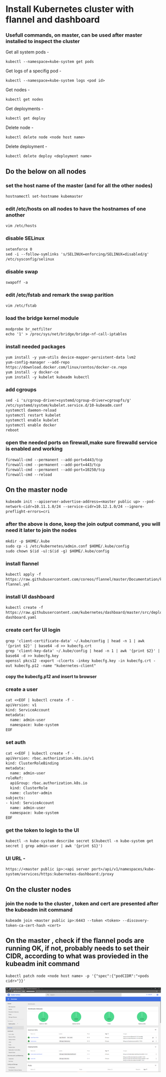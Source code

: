 # Install Kubernetes cluster with flannel and dashboard

### Usefull commands, on master, can be used after master installed to inspect the cluster

Get all system pods - 
```
kubectl --namespace=kube-system get pods
```
Get logs of a specifig pod - 
```
kubectl --namespace=kube-system logs <pod id>
```
Get nodes - 
```
kubectl get nodes
```
Get deployments - 
```
kubectl get deploy
```
Delete node - 
```
kubectl delete node <node host name>
```
Delete deployment - 
```
kubectl delete deploy <deployment name>
```
 
## Do the below on all nodes

### set the host name of the master (and for all the other nodes)
```
hostnamectl set-hostname kubemaster
```

### edit /etc/hosts on all nodes to have the hostnames of one another
```
vim /etc/hosts
```

### disable SELinux
```
setenforce 0
sed -i --follow-symlinks 's/SELINUX=enforcing/SELINUX=disabled/g' /etc/sysconfig/selinux
```
### disable swap
```
swapoff -a
```

### edit /etc/fstab and remark the swap parition
```
vim /etc/fstab
```

### load the bridge kernel module
```
modprobe br_netfilter
echo '1' > /proc/sys/net/bridge/bridge-nf-call-iptables
```

### install needed packages
```
yum install -y yum-utils device-mapper-persistent-data lvm2
yum-config-manager --add-repo https://download.docker.com/linux/centos/docker-ce.repo
yum install -y docker-ce
yum install -y kubelet kubeadm kubectl
```

### add cgroups
```
sed -i 's/cgroup-driver=systemd/cgroup-driver=cgroupfs/g' /etc/systemd/system/kubelet.service.d/10-kubeadm.conf
systemctl daemon-reload
systemctl restart kubelet
systemctl enable kubelet
systemctl enable docker
reboot
```

### open the needed ports on firewall,make sure firewalld service is enabled and working
```
firewall-cmd --permanent --add-port=6443/tcp
firewall-cmd --permanent --add-port=443/tcp
firewall-cmd --permanent --add-port=10250/tcp
firewall-cmd --reload
```

## On the master node
```
kubeadm init --apiserver-advertise-address=<master public up> --pod-network-cidr=10.11.1.0/24 --service-cidr=10.12.1.0/24 --ignore-preflight-errors=cri
```
### after the above is done, keep the join output command, you will need it later to join the nodes
```
mkdir -p $HOME/.kube
sudo cp -i /etc/kubernetes/admin.conf $HOME/.kube/config
sudo chown $(id -u):$(id -g) $HOME/.kube/config
```
### install flannel
```
kubectl apply -f https://raw.githubusercontent.com/coreos/flannel/master/Documentation/kube-flannel.yml
```

### install UI dashboard
```
kubectl create -f https://raw.githubusercontent.com/kubernetes/dashboard/master/src/deploy/recommended/kubernetes-dashboard.yaml
```

### create cert for UI login
```
grep 'client-certificate-data' ~/.kube/config | head -n 1 | awk '{print $2}' | base64 -d >> kubecfg.crt
grep 'client-key-data' ~/.kube/config | head -n 1 | awk '{print $2}' | base64 -d >> kubecfg.key
openssl pkcs12 -export -clcerts -inkey kubecfg.key -in kubecfg.crt -out kubecfg.p12 -name "kubernetes-client"
```
#### copy the kubecfg.p12 and insert to browser

### create a user
```
cat <<EOF | kubectl create -f -
apiVersion: v1
kind: ServiceAccount
metadata:
  name: admin-user
  namespace: kube-system
EOF
```

### set auth
```
cat <<EOF | kubectl create -f -
apiVersion: rbac.authorization.k8s.io/v1
kind: ClusterRoleBinding
metadata:
  name: admin-user
roleRef:
  apiGroup: rbac.authorization.k8s.io
  kind: ClusterRole
  name: cluster-admin
subjects:
- kind: ServiceAccount
  name: admin-user
  namespace: kube-system
EOF
```

### get the token to login to the UI
```
kubectl -n kube-system describe secret $(kubectl -n kube-system get secret | grep admin-user | awk '{print $1}')
```

### UI URL - 
```
https://<master public ip>:<api server port>/api/v1/namespaces/kube-system/services/https:kubernetes-dashboard:/proxy
```
## On the cluster nodes
### join the node to the cluster , token and cert are presented after the kubeadm init command
```
kubeadm join <master public ip>:6443 --token <token> --discovery-token-ca-cert-hash <cert> 
```

## On the master , check if the flannel pods are running OK, if not, probably needs to set their CIDR, according to what was provieded in the kubeadm init command
```
kubectl patch node <node host name> -p '{"spec":{"podCIDR":"<pods cidr>"}}'
```

![alt text](https://github.com/yanivtal5/k8s/blob/master/k8s_cluster_install/kube-dashboard.png)

